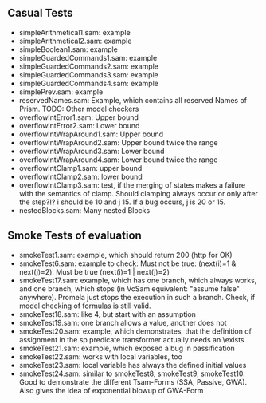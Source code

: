 ## Casual Tests

* simpleArithmetical1.sam: example
* simpleArithmetical2.sam: example
* simpleBoolean1.sam: example
* simpleGuardedCommands1.sam: example
* simpleGuardedCommands2.sam: example
* simpleGuardedCommands3.sam: example
* simpleGuardedCommands4.sam: example
* simplePrev.sam: example
* reservedNames.sam: Example, which contains all reserved Names of Prism. TODO: Other model checkers
* overflowIntError1.sam: Upper bound
* overflowIntError2.sam: Lower bound
* overflowIntWrapAround1.sam: Upper bound 
* overflowIntWrapAround2.sam: Upper bound twice the range
* overflowIntWrapAround3.sam: Lower bound 
* overflowIntWrapAround4.sam: Lower bound twice the range
* overflowIntClamp1.sam: upper bound
* overflowIntClamp2.sam: lower bound
* overflowIntClamp3.sam: test, if the merging of states makes a failure with the semantics of clamp. Should clamping always occur or only after the step?!? i should be 10 and j 15. If a bug occurs, j is 20 or 15.
* nestedBlocks.sam: Many nested Blocks

## Smoke Tests of evaluation

* smokeTest1.sam: example, which should return 200 (http for OK)
* smokeTest6.sam: example to check: Must not be true: (next(i)=1 & next(j)=2). Must be true (next(i)=1 | next(j)=2)
* smokeTest17.sam: example, which has one branch, which always works, and one branch, which stops (in VcSam equivalent: "assume false" anywhere). Promela just stops the execution in such a branch. Check, if model checking of formulas is still valid.
* smokeTest18.sam: like 4, but start with an assumption
* smokeTest19.sam: one branch allows a value, another does not
* smokeTest20.sam: example, which demonstrates, that the definition of assignment in the sp predicate transformer actually needs an \exists
* smokeTest21.sam: example, which exposed a bug in passification
* smokeTest22.sam: works with local variables, too
* smokeTest23.sam: local variable has always the defined initial values
* smokeTest24.sam: similar to smokeTest8, smokeTest9, smokeTest10. Good to demonstrate the different Tsam-Forms (SSA, Passive, GWA). Also gives the idea of exponential blowup of GWA-Form